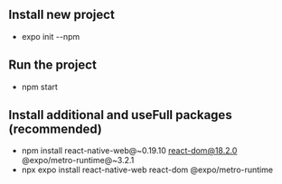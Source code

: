  ## Install new project
- expo init --npm

## Run the project
- npm start

## Install additional and useFull packages (recommended)
- npm install react-native-web@~0.19.10 react-dom@18.2.0 @expo/metro-runtime@~3.2.1
- npx expo install react-native-web react-dom @expo/metro-runtime